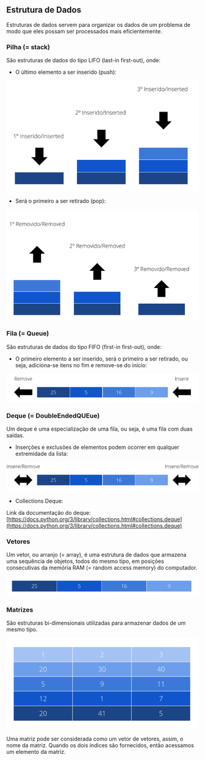 ## Estrutura de Dados

Estruturas de dados servem para organizar os dados de um problema de modo que eles possam ser processados mais eficientemente.

### Pilha (= stack)

São estruturas de dados do tipo LIFO (last-in first-out), onde:

* O último elemento a ser inserido (push):

![](https://github.com/Kianelc/curso-python/blob/master/Se%C3%A7%C3%A3o%202:%20Algoritmos%20e%20Estruturas%20de%20dados/images/pilha_insert.png)

* Será o primeiro a ser retirado (pop):

![](https://github.com/Kianelc/curso-python/blob/master/Se%C3%A7%C3%A3o%202:%20Algoritmos%20e%20Estruturas%20de%20dados/images/pilha_remove.png)

### Fila (= Queue)

São estruturas de dados do tipo FIFO (first-in first-out), onde:

* O primeiro elemento a ser inserido, será o primeiro a ser retirado, ou seja, adiciona-se itens no fim e remove-se do início:

![](https://github.com/Kianelc/curso-python/blob/master/Se%C3%A7%C3%A3o%202:%20Algoritmos%20e%20Estruturas%20de%20dados/images/fila.png)

### Deque (= DoubleEndedQUEue)

Um deque é uma especialização de uma fila, ou seja, é uma fila com duas saídas.

* Inserções e exclusões de elementos podem ocorrer em qualquer extremidade da lista:

![](https://github.com/Kianelc/curso-python/blob/master/Se%C3%A7%C3%A3o%202:%20Algoritmos%20e%20Estruturas%20de%20dados/images/deque.png)

* Collections Deque:

Link da documentação do deque: [https://docs.python.org/3/library/collections.html#collections.deque](https://docs.python.org/3/library/collections.html#collections.deque)

### Vetores

Um  vetor,  ou arranjo (= array), é uma estrutura de dados que armazena uma sequência de objetos, todos do mesmo tipo, em posições consecutivas da memória RAM (= random access memory) do computador.  

![](https://github.com/Kianelc/curso-python/blob/master/Se%C3%A7%C3%A3o%202:%20Algoritmos%20e%20Estruturas%20de%20dados/images/vetores.png)

### Matrizes

São estruturas bi-dimensionais utilizadas para armazenar dados de um mesmo tipo.

![](https://github.com/Kianelc/curso-python/blob/master/Se%C3%A7%C3%A3o%202:%20Algoritmos%20e%20Estruturas%20de%20dados/images/matriz.png)

Uma matriz pode ser considerada como um vetor de vetores, assim, o nome da matriz. Quando os dois índices são fornecidos, então acessamos um elemento da matriz.